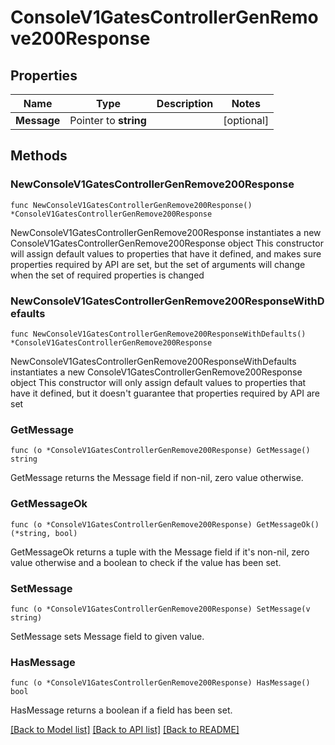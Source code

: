 # ConsoleV1GatesControllerGenRemove200Response

## Properties

Name | Type | Description | Notes
------------ | ------------- | ------------- | -------------
**Message** | Pointer to **string** |  | [optional] 

## Methods

### NewConsoleV1GatesControllerGenRemove200Response

`func NewConsoleV1GatesControllerGenRemove200Response() *ConsoleV1GatesControllerGenRemove200Response`

NewConsoleV1GatesControllerGenRemove200Response instantiates a new ConsoleV1GatesControllerGenRemove200Response object
This constructor will assign default values to properties that have it defined,
and makes sure properties required by API are set, but the set of arguments
will change when the set of required properties is changed

### NewConsoleV1GatesControllerGenRemove200ResponseWithDefaults

`func NewConsoleV1GatesControllerGenRemove200ResponseWithDefaults() *ConsoleV1GatesControllerGenRemove200Response`

NewConsoleV1GatesControllerGenRemove200ResponseWithDefaults instantiates a new ConsoleV1GatesControllerGenRemove200Response object
This constructor will only assign default values to properties that have it defined,
but it doesn't guarantee that properties required by API are set

### GetMessage

`func (o *ConsoleV1GatesControllerGenRemove200Response) GetMessage() string`

GetMessage returns the Message field if non-nil, zero value otherwise.

### GetMessageOk

`func (o *ConsoleV1GatesControllerGenRemove200Response) GetMessageOk() (*string, bool)`

GetMessageOk returns a tuple with the Message field if it's non-nil, zero value otherwise
and a boolean to check if the value has been set.

### SetMessage

`func (o *ConsoleV1GatesControllerGenRemove200Response) SetMessage(v string)`

SetMessage sets Message field to given value.

### HasMessage

`func (o *ConsoleV1GatesControllerGenRemove200Response) HasMessage() bool`

HasMessage returns a boolean if a field has been set.


[[Back to Model list]](../README.md#documentation-for-models) [[Back to API list]](../README.md#documentation-for-api-endpoints) [[Back to README]](../README.md)


